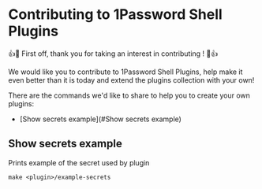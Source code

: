 # Contributing to 1Password Shell Plugins

👍🎉 First off, thank you for taking an interest in contributing ! 🎉👍

We would like you to contribute to 1Password Shell Plugins, help make it even better than it is today 
and extend the plugins collection with your own!

There are the commands we'd like to share to help you to create your own plugins:
- [Show secrets example](#Show secrets example)

## Show secrets example
Prints example of the secret used by plugin
```
make <plugin>/example-secrets
```
